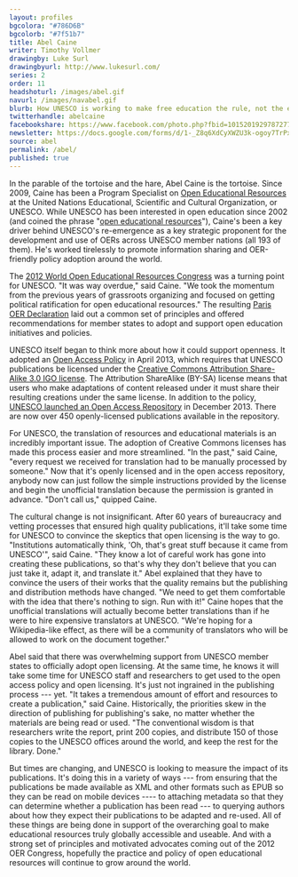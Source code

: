```yaml
---
layout: profiles
bgcolora: "#786D6B"
bgcolorb: "#7f51b7"
title: Abel Caine
writer: Timothy Vollmer
drawingby: Luke Surl
drawingbyurl: http://www.lukesurl.com/
series: 2
order: 11
headshoturl: /images/abel.gif
navurl: /images/navabel.gif
blurb: How UNESCO is working to make free education the rule, not the exception.
twitterhandle: abelcaine
facebookshare: https://www.facebook.com/photo.php?fbid=10152019297872777
newsletter: https://docs.google.com/forms/d/1-_Z8q6XdCyXWZU3k-ogoy7TrPxhSN7nYHPvjj0MwogA/viewform?entry.239708838=Team+Open+-+Thomas&entry.1860916380&entry.1017428125&entry.1257771276
source: abel
permalink: /abel/
published: true
---
```


In the parable of the tortoise and the hare, Abel Caine is the tortoise. Since 2009, Caine has been a Program Specialist on [Open Educational Resources](http://www.unesco.org/new/en/communication-and-information/access-to-knowledge/open-educational-resources/) at the United Nations Educational, Scientific and Cultural Organization, or UNESCO. While UNESCO has been interested in open education since 2002 (and coined the phrase "[open educational resources](http://en.wikipedia.org/wiki/Open_educational_resources)"), Caine's been a key driver behind UNESCO's re-emergence as a key strategic proponent for the development and use of OERs across UNESCO member nations (all 193 of them). He's worked tirelessly to promote information sharing and OER-friendly policy adoption around the world. 

The [2012 World Open Educational Resources Congress](http://www.unesco.org/new/en/communication-and-information/events/calendar-of-events/events-websites/World-Open-Educational-Resources-Congress) was a turning point for UNESCO. "It was way overdue," said Caine. "We took the momentum from the previous years of grassroots organizing and focused on getting political ratification for open educational resources." The resulting [Paris OER Declaration](http://www.unesco.org/new/en/communication-and-information/access-to-knowledge/open-educational-resources/what-is-the-paris-oer-declaration/) laid out a common set of principles and offered recommendations for member states to adopt and support open education initiatives and policies. 

UNESCO itself began to think more about how it could support openness. It adopted an [Open Access Policy](http://en.unesco.org/open-access/) in April 2013, which requires that UNESCO publications be licensed under the [Creative Commons Attribution Share-Alike 3.0 IGO license](https://creativecommons.org/licenses/by-sa/3.0/igo/). The Attribution ShareAlike (BY-SA) license means that users who make adaptations of content released under it must share their resulting creations under the same license. In addition to the policy, [UNESCO launched an Open Access Repository](http://www.unesco.org/new/en/media-services/single-view/news/unesco_makes_its_publications_available_free_of_charge_through_a_new_open_access_repository/#.VBh6jy5dX88) in December 2013. There are now over 450 openly-licensed publications available in the repository.

For UNESCO, the translation of resources and educational materials is an incredibly important issue. The adoption of Creative Commons licenses has made this process easier and more streamlined. "In the past," said Caine, "every request we received for translation had to be manually processed by someone." Now that it's openly licensed and in the open access repository, anybody now can just follow the simple instructions provided by the license and begin the unofficial translation because the permission is granted in advance. "Don't call us," quipped Caine.

The cultural change is not insignificant. After 60 years of bureaucracy and vetting processes that ensured high quality publications, it'll take some time for UNESCO to convince the skeptics that open licensing is the way to go. "Institutions automatically think, 'Oh, that's great stuff because it came from UNESCO'", said Caine. "They know a lot of careful work has gone into creating these publications, so that's why they don't believe that you can just take it, adapt it, and translate it." Abel explained that they have to convince the users of their works that the quality remains but the publishing and distribution methods have changed. "We need to get them comfortable with the idea that there's nothing to sign. Run with it!" Caine hopes that the unofficial translations will actually become better translations than if he were to hire expensive translators at UNESCO. "We're hoping for a Wikipedia-like effect, as there will be a community of translators who will be allowed to work on the document together."

Abel said that there was overwhelming support from UNESCO member states to officially adopt open licensing. At the same time, he knows it will take some time for UNESCO staff and researchers to get used to the open access policy and open licensing. It's just not ingrained in the publishing process --- yet. "It takes a tremendous amount of effort and resources to create a publication," said Caine. Historically, the priorities skew in the direction of publishing for publishing's sake, no matter whether the materials are being read or used. "The conventional wisdom is that researchers write the report, print 200 copies, and distribute 150 of those copies to the UNESCO offices around the world, and keep the rest for the library. Done."

But times are changing, and UNESCO is looking to measure the impact of its publications. It's doing this in a variety of ways --- from ensuring that the publications be made available as XML and other formats such as EPUB so they can be read on mobile devices ---- to attaching metadata so that they can determine whether a publication has been read --- to querying authors about how they expect their publications to be adapted and re-used. All of these things are being done in support of the overarching goal to make educational resources truly globally accessible and useable. And with a strong set of principles and motivated advocates coming out of the 2012 OER Congress, hopefully the practice and policy of open educational resources will continue to grow around the world.